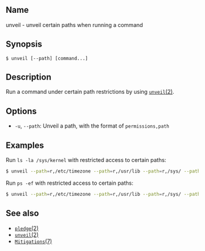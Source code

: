 ## Name

unveil - unveil certain paths when running a command

## Synopsis

```**sh
$ unveil [--path] [command...]
```

## Description

Run a command under certain path restrictions by using [`unveil`(2)](help://man/2/unveil).

## Options

* `-u`, `--path`: Unveil a path, with the format of `permissions,path`

## Examples

Run `ls -la /sys/kernel` with restricted access to certain paths:
```sh
$ unveil --path=r,/etc/timezone --path=r,/usr/lib --path=r,/sys/ --path=r,/etc/passwd --path=r,/etc/group ls -la /sys/kernel
```

Run `ps -ef` with restricted access to certain paths:
```sh
$ unveil --path=r,/etc/timezone --path=r,/usr/lib --path=r,/sys/ --path=r,/etc/passwd --path=r,/etc/group ps -ef
```

## See also
* [`pledge`(2)](help://man/2/pledge)
* [`unveil`(2)](help://man/2/unveil)
* [`Mitigations`(7)](help://man/7/Mitigations)
